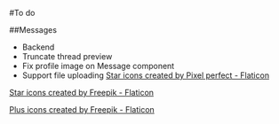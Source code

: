 #To do

##Messages

- Backend
- Truncate thread preview
- Fix profile image on Message component
- Support file uploading
  <a href="https://www.flaticon.com/free-icons/star" title="star icons">Star icons created by Pixel perfect - Flaticon</a>

<a href="https://www.flaticon.com/free-icons/star" title="star icons">Star icons created by Freepik - Flaticon</a>

<a href="https://www.flaticon.com/free-icons/plus" title="plus icons">Plus icons created by Freepik - Flaticon</a>
